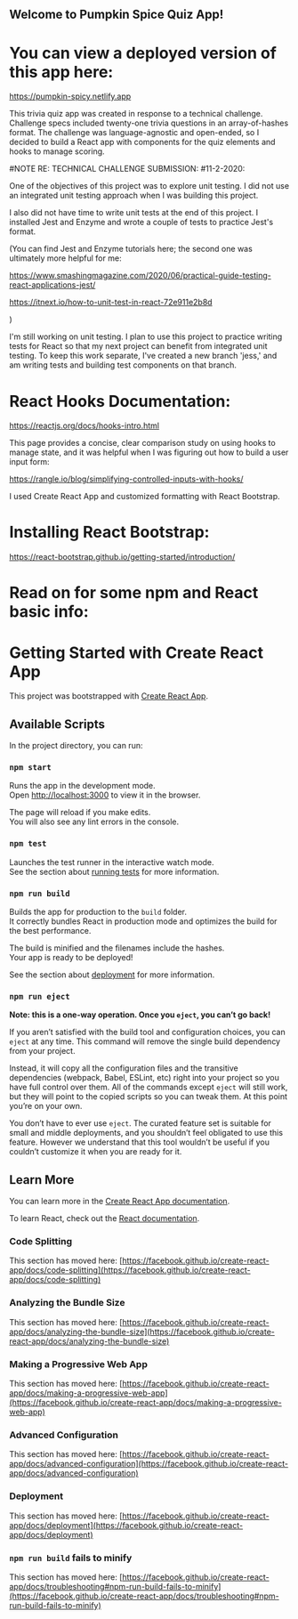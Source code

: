 ## Welcome to Pumpkin Spice Quiz App!

# You can view a deployed version of this app here:

https://pumpkin-spicy.netlify.app 

This trivia quiz app was created in response to a technical challenge. Challenge specs included twenty-one trivia questions in an array-of-hashes format. The challenge was language-agnostic and open-ended, so I decided to build a React app with components for the quiz elements and hooks to manage scoring. 

#NOTE RE: TECHNICAL CHALLENGE SUBMISSION:
#11-2-2020:

One of the objectives of this project was to explore unit testing. I did not use an integrated unit testing approach  when I was building this project.

I also did not have time to write unit tests at the end of this project. I installed Jest and Enzyme and wrote a couple of tests to practice Jest's format.

(You can find Jest and Enzyme tutorials here; the second one was ultimately more helpful for me: 

https://www.smashingmagazine.com/2020/06/practical-guide-testing-react-applications-jest/

https://itnext.io/how-to-unit-test-in-react-72e911e2b8d

)

I'm still working on unit testing. I plan to use this project to practice writing tests for React so that my next project can benefit from integrated unit testing. To keep this work separate, I've created a new branch 'jess,' and am writing tests and building test components on that branch. 

# React Hooks Documentation: 

https://reactjs.org/docs/hooks-intro.html

This page provides a concise, clear comparison study on using hooks to manage state, and it was helpful when I was figuring out how to build a user input form:

https://rangle.io/blog/simplifying-controlled-inputs-with-hooks/

I used Create React App and customized formatting with React Bootstrap. 

# Installing React Bootstrap:

https://react-bootstrap.github.io/getting-started/introduction/

# Read on for some npm and React basic info:

# Getting Started with Create React App

This project was bootstrapped with [Create React App](https://github.com/facebook/create-react-app).

## Available Scripts

In the project directory, you can run:

### `npm start`

Runs the app in the development mode.\
Open [http://localhost:3000](http://localhost:3000) to view it in the browser.

The page will reload if you make edits.\
You will also see any lint errors in the console.

### `npm test`

Launches the test runner in the interactive watch mode.\
See the section about [running tests](https://facebook.github.io/create-react-app/docs/running-tests) for more information.

### `npm run build`

Builds the app for production to the `build` folder.\
It correctly bundles React in production mode and optimizes the build for the best performance.

The build is minified and the filenames include the hashes.\
Your app is ready to be deployed!

See the section about [deployment](https://facebook.github.io/create-react-app/docs/deployment) for more information.

### `npm run eject`

**Note: this is a one-way operation. Once you `eject`, you can’t go back!**

If you aren’t satisfied with the build tool and configuration choices, you can `eject` at any time. This command will remove the single build dependency from your project.

Instead, it will copy all the configuration files and the transitive dependencies (webpack, Babel, ESLint, etc) right into your project so you have full control over them. All of the commands except `eject` will still work, but they will point to the copied scripts so you can tweak them. At this point you’re on your own.

You don’t have to ever use `eject`. The curated feature set is suitable for small and middle deployments, and you shouldn’t feel obligated to use this feature. However we understand that this tool wouldn’t be useful if you couldn’t customize it when you are ready for it.

## Learn More

You can learn more in the [Create React App documentation](https://facebook.github.io/create-react-app/docs/getting-started).

To learn React, check out the [React documentation](https://reactjs.org/).

### Code Splitting

This section has moved here: [https://facebook.github.io/create-react-app/docs/code-splitting](https://facebook.github.io/create-react-app/docs/code-splitting)

### Analyzing the Bundle Size

This section has moved here: [https://facebook.github.io/create-react-app/docs/analyzing-the-bundle-size](https://facebook.github.io/create-react-app/docs/analyzing-the-bundle-size)

### Making a Progressive Web App

This section has moved here: [https://facebook.github.io/create-react-app/docs/making-a-progressive-web-app](https://facebook.github.io/create-react-app/docs/making-a-progressive-web-app)

### Advanced Configuration

This section has moved here: [https://facebook.github.io/create-react-app/docs/advanced-configuration](https://facebook.github.io/create-react-app/docs/advanced-configuration)

### Deployment

This section has moved here: [https://facebook.github.io/create-react-app/docs/deployment](https://facebook.github.io/create-react-app/docs/deployment)

### `npm run build` fails to minify

This section has moved here: [https://facebook.github.io/create-react-app/docs/troubleshooting#npm-run-build-fails-to-minify](https://facebook.github.io/create-react-app/docs/troubleshooting#npm-run-build-fails-to-minify)
